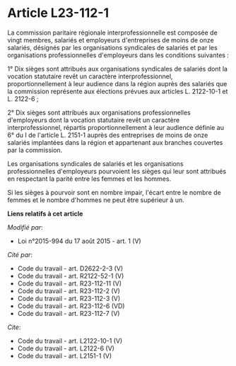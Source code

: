 # Article L23-112-1

La commission paritaire régionale interprofessionnelle est composée de vingt membres, salariés et employeurs d'entreprises de
moins de onze salariés, désignés par les organisations syndicales de salariés et par les organisations professionnelles
d'employeurs dans les conditions suivantes :

1° Dix sièges sont attribués aux organisations syndicales de salariés dont la vocation statutaire revêt un caractère
interprofessionnel, proportionnellement à leur audience dans la région auprès des salariés que la commission représente aux
élections prévues aux articles L. 2122-10-1 et L. 2122-6 ;

2° Dix sièges sont attribués aux organisations professionnelles d'employeurs dont la vocation statutaire revêt un caractère
interprofessionnel, répartis proportionnellement à leur audience définie au 6° du I de l'article L. 2151-1 auprès des
entreprises de moins de onze salariés implantées dans la région et appartenant aux branches couvertes par la commission.

Les organisations syndicales de salariés et les organisations professionnelles d'employeurs pourvoient les sièges qui leur
sont attribués en respectant la parité entre les femmes et les hommes.

Si les sièges à pourvoir sont en nombre impair, l'écart entre le nombre de femmes et le nombre d'hommes ne peut être
supérieur à un.

**Liens relatifs à cet article**

_Modifié par_:

  - Loi n°2015-994 du 17 août 2015 - art. 1 (V)

_Cité par_:

  - Code du travail - art.  D2622-2-3 (V)
  - Code du travail - art. R2122-52-1 (V)
  - Code du travail - art. R23-112-11 (V)
  - Code du travail - art. R23-112-2 (V)
  - Code du travail - art. R23-112-3 (V)
  - Code du travail - art. R23-112-6 (VD)
  - Code du travail - art. R23-112-7 (V)

_Cite_:

  - Code du travail - art. L2122-10-1 (V)
  - Code du travail - art. L2122-6 (V)
  - Code du travail - art. L2151-1 (V)
